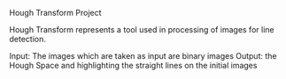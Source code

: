 Hough Transform Project

Hough Transform represents a tool used in processing of images for line detection.

Input: The images which are taken as input are binary images 
Output: the Hough Space and highlighting the straight lines on the initial images
